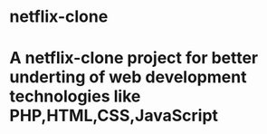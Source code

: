# netflix-clone

# A netflix-clone project for better underting of web development technologies like PHP,HTML,CSS,JavaScript
